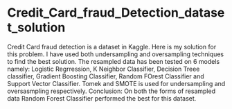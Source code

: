 # Credit_Card_fraud_Detection_dataset_solution
Credit Card fraud detection is a dataset in Kaggle. Here is my solution for this problem. 
I have used both undersampling and oversampling techniques to find the best solution. 
The resampled data has been tested on 6 models namely:
Logistic Regrression, K Neighbor Classifier, Decision Treee classifier, Gradient Boosting Classifier, Random FOrest Classifier and Support Vector Classifier.
Tomek and SMOTE is used for undersampling and oversasmpling respectively. 
Conclusion: On both the forms of resampled data Random Forest Classifier performed the best for this dataset.  
